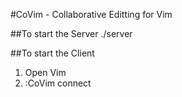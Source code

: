 #CoVim - Collaborative Editting for Vim

##To start the Server
./server <port>

##To start the Client
1. Open Vim 
2. :CoVim connect <port> <name>

